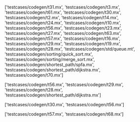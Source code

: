 ['testcases/codegen/t31.mx', 'testcases/codegen/t3.mx', 'testcases/codegen/t61.mx', 'testcases/codegen/t30.mx', 'testcases/codegen/t2.mx', 'testcases/codegen/t14.mx', 'testcases/codegen/t24.mx', 'testcases/codegen/t10.mx', 'testcases/codegen/t56.mx', 'testcases/codegen/t23.mx', 'testcases/codegen/t27.mx', 'testcases/codegen/t63.mx', 'testcases/codegen/t57.mx', 'testcases/codegen/t16.mx', 'testcases/codegen/t29.mx', 'testcases/codegen/t19.mx', 'testcases/codegen/t28.mx', 'testcases/codegen/std/queue.mt', 'testcases/codegen/sorting/quick_sort.mx', 'testcases/codegen/sorting/merge_sort.mx', 'testcases/codegen/shortest_path/spfa.mx', 'testcases/codegen/shortest_path/dijkstra.mx', 'testcases/codegen/t70.mx']



['testcases/codegen/t56.mx', 'testcases/codegen/t29.mx', 'testcases/codegen/t28.mx', 'testcases/codegen/shortest_path/dijkstra.mx']



['testcases/codegen/t30.mx', 'testcases/codegen/t56.mx']

['testcases/codegen/t57.mx', 'testcases/codegen/t68.mx']